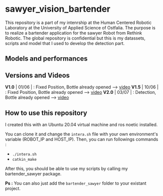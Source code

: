 # sawyer_vision_bartender

This repository is a part of my intenrship at the Human Centered Robotic Laboratory at the University of Applied Science of Ostfalia. The purpose is to realize a bartender application for the sawyer Robot from Rethink Robotic. The global repository is confidential but this is my datassets, scripts and model that I used to develop the detection part.

## Models and performances


## Versions and Videos

**V1.0** | 01/06 | : Fixed Position, Bottle already opened --> [video](https://youtu.be/lT4WaLM3AWw)
**V1.5** | 10/06 | : Fixed Position, Bottle already opened --> [video](https://youtu.be/lT4WaLM3AWw)
**V2.0** | 03/07 | : Detection, Bottle already opened --> [video](https://youtu.be/lT4WaLM3AWw)

## How to use this repository

I created this with an Ubuntu 20.04 virtual machine and ros noetic installed. 

You can clone it and change the `intera.sh` file with your own environment's variable (ROBOT_IP and HOST_IP). Then, you can run followings commands :
- `./intera.sh`
- `catkin_make`

After this, you should be able to use my scripts by calling my bartender_sawyer package.

**Ps :** You can also just add the `bartender_sawyer` folder to your existant project.
